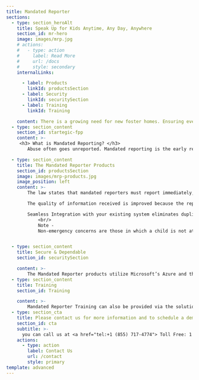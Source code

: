 ```yaml
---
title: Mandated Reporter
sections:
  - type: section_heroAlt
    title: Speak Up for Kids Anytime, Any Day, Anywhere
    section_id: mr-hero
    image: images/mrp.jpg
    # actions:
    #   - type: action
    #     label: Read More
    #     url: /docs
    #     style: secondary
    internalLinks:

      - label: Products
        linkId: productsSection
      - label: Security
        linkId: securitySection
      - label: Training
        linkId: Training

    content: There is a growing need for new foster homes. Ensuring every child has a safe, happy, and healthy permanent homes is a substantial effort. All Child Welfare information must be carefully maintained, reviewed, and verified. The Family Provider Portal makes it easier for agencies and families to stay informed any day, anytime, and anywhere.
  - type: section_content
    section_id: startegic-fpp
    content: >-
     <h3> What is Mandated Reporting? </h3>
        Abuse often goes unreported. Mandated reporting is the early recognition of child/adult maltreatment with the goal of preventing further abuse from occurring. Most of the child abuse and neglect reports are made by mandated reporters, making them a first line of defense.

  - type: section_content
    title: The Mandated Reporter Products
    section_id: productsSection
    image: images/mrp-products.jpg
    image_position: left
    content: >-
        The law states that mandated reporters must report immediately, without delay. The products allow busy reporters to submit a concern quickly, easily and at any time via a web browser, a mobile device or a chatbot. There are never any wait times. Reporter login information can also be saved speeding up any future submissions.<br />

        The quality of information received is improved because the reporter is able to directly submit the information in a timely manner. Better information benefits the child(ren) and everyone concerned.<br/>

        Seamless Integration with your existing system eliminates duplicate data entry.
            <br/>
            Note - 
            Non-emergency concerns are those in which a child is not at immediate risk of abuse or neglect that could result in serious harm. The solution is only for mandated reporters to report situations that do not require an emergency response. An emergency is a situation where a child faces an immediate risk of abuse or neglect that could result in death or serious harm.


  - type: section_content
    title: Secure & Dependable
    section_id: securitySection

    content: >-
        The Mandated Reporter products utilize Microsoft’s Azure and the Azure Bot Service. Federal, state and local agencies rely on Azure for world-class security, protection, and compliance. The Azure SaaS environment provides reliable workload capacity that can automatically scale when and where you need it.
  - type: section_content
    title: Training
    section_id: Training

    content: >-
        Mandated Reporter Training can also be provided via the solution making training available online for free any time or day that you may want to use it and includes courses that provide instruction on how to better recognize the indicators of abuse and neglect, understand your role in responsible reporting, and identify the groups of children that may be at a higher risk of being abused or neglected.
  - type: section_cta
    title: Please contact us for more information and to schedule a demonstration.
    section_id: cta
    subtitle: >-
      you can call us at <a href="tel:+1 (855) 717-4774"> Toll Free: 1 (855) 717-4774</a>
    actions:
      - type: action
        label: Contact Us
        url: /contact
        style: primary                 
template: advanced
---
```

